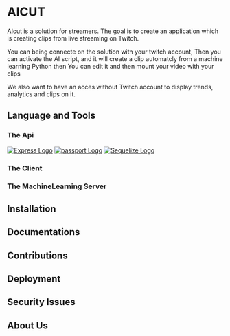 # AICUT
AIcut is a solution for streamers. The goal is to create an application which is creating clips from live streaming on Twitch.

You can being connecte on the solution with your twitch account, Then you can activate the AI script, and it will create a clip automatcly from a machine learning Python then You can edit it and then mount your video with your clips

We also want to have an acces without Twitch account to display trends, analytics and clips on it.

## Language and Tools
### The Api
[![Express Logo](https://www.hello-pomelo.com:8080/wp-content/uploads/2019/07/expressjs.png)](http://expressjs.com/)
[![passport Logo](https://pbs.twimg.com/profile_images/599259952574693376/DMrPoJtc_400x400.png)](http://passportjs.org)
[![Sequelize Logo](https://sequelize.org/v3/images/logo-small.png)](https://sequelize.org/)
### The Client

### The MachineLearning Server

## Installation

## Documentations

## Contributions

## Deployment

## Security Issues

## About Us